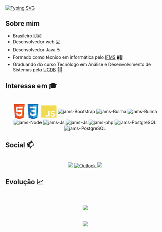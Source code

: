 [![Typing SVG](https://readme-typing-svg.herokuapp.com/?color=3369e8&size=35&center=true&vCenter=true&width=1000&lines=Olá,+bem-vindo(a)+ao+meu+Github!;Eu+sou+João+Augusto+Maia+de+Souza)](https://git.io/typing-svg)

<h2>Sobre mim</h2>

  * Brasileiro 🇧🇷
  * Desenvolvedor web 💻
  * Desenvolvedor Java ☕
  * Formado como técnico em informática pelo <a href="https://www.ifms.edu.br/">IFMS</a> 🖥️🔧
  * Graduando do curso Tecnólogo em Análise e Desenvolvimento de Sistemas pela <a href="https://site.ucdb.br/">UCDB</a> 🧑‍💻

<h2> Interesse em 🎓 </h2>

<div style="display: inline_block" align="center">
<br/>
  <img align="center" alt="jamz-HTML" height="50" width="40" margin="30px" src="https://raw.githubusercontent.com/devicons/devicon/master/icons/html5/html5-original.svg"/>
  
  <img align="center" alt="Augusto-css" height="50" width="40" margin="30px" src="https://raw.githubusercontent.com/devicons/devicon/master/icons/css3/css3-original.svg"/>
  
  <img align="center" alt="jams-Js" height="40" width="50" margin="50px" src="https://raw.githubusercontent.com/devicons/devicon/master/icons/javascript/javascript-plain.svg"/>
 
  <img align="center" alt="jams-Bootstrap" height="60" width="50" margin="50px" src="https://cdn.jsdelivr.net/gh/devicons/devicon/icons/bootstrap/bootstrap-original.svg"/>
  
  <img align="center" alt="jams-Bulma" height="60" width="50" margin="50px" src="https://cdn.jsdelivr.net/gh/devicons/devicon/icons/bulma/bulma-plain.svg"/>
  
  <img align="center" alt="jams-Bulma" height="60" width="50" margin="50px" src="https://cdn.jsdelivr.net/gh/devicons/devicon/icons/sass/sass-original.svg"/>
 
  <img align="center" alt="jams-Node" height="75" width="70" margin="50px"  src="https://cdn.jsdelivr.net/gh/devicons/devicon/icons/tailwindcss/tailwindcss-plain.svg" />
 
  <img align="center" alt="jams-Js" height="40" width="50" margin="50px" src="https://cdn.jsdelivr.net/gh/devicons/devicon/icons/java/java-original.svg" />
  
  <img align="center" alt="jams-Js" height="40" width="50" margin="50px" src="https://cdn.jsdelivr.net/gh/devicons/devicon/icons/spring/spring-original-wordmark.svg" />
  
  <img align="center" alt="jams-php" height="60" width="50" margin="50px" src="https://cdn.jsdelivr.net/gh/devicons/devicon/icons/php/php-original.svg">
  
  <img align="center" alt="jams-PostgreSQL" height="60" width="50" margin="50px" src="https://cdn.jsdelivr.net/gh/devicons/devicon/icons/postgresql/postgresql-original-wordmark.svg"/>
   
  <img align="center" alt="jams-PostgreSQL" height="60" width="50" margin="50px" src="https://cdn.jsdelivr.net/gh/devicons/devicon/icons/mysql/mysql-original-wordmark.svg" />
   
</div>

<h2> Social 📫 </h2>
<br/>
<div align="center"> 
  <a href="https://www.instagram.com/joao_augusto_ms_/" target="_blank"><img src="https://img.shields.io/badge/-Instagram-%23E4405F?style=for-the-badge&logo=instagram&logoColor=white" target="_blank"></a>
  
  <a href="mailto:joao.augusto.ms@outlook.com">
  <img alt="Outlook" src="https://img.shields.io/badge/Microsoft_Outlook-0078D4?style=for-the-badge&logo=microsoft-outlook&logoColor=white&link=mailto:joao.augusto.ms@outlook.com">
  </a>
  
  <a href="https://www.linkedin.com/in/jo%C3%A3o-augusto-maia-de-souza-3aa150244/" target="_blank">
  <img src="https://img.shields.io/badge/-LinkedIn-%230077B5?style=for-the-badge&logo=linkedin&logoColor=white" target="_blank">
  </a> 
 
</div>

<h2> Evolução 📈 </h2>

<div align="center">

  <br/>
  <br/>
  <a href="https://github.com/jams35">
 
  
  <img height="180em" src="https://github-readme-stats.vercel.app/api/top-langs/?username=jams35&layout=compact&langs_count=7&theme=tokyonight"/>
 
  <br/>
  <br/>
  
<p><img align="center" src="https://github-readme-streak-stats.herokuapp.com/?user=jams35&layout=compact&langs_count=7&theme=tokyonight" /></p>
</div>
